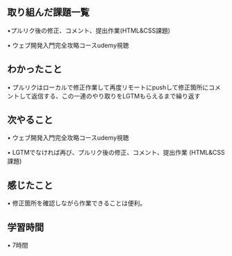 ## 取り組んだ課題一覧
•プルリク後の修正、コメント、提出作業(HTML&CSS課題)


• ウェブ開発入門完全攻略コースudemy視聴

## わかったこと
• プルリクはローカルで修正作業して再度リモートにpushして修正箇所にコメントして返信する、この一連のやり取りをLGTMもらえるまで繰り返す



## 次やること
• ウェブ開発入門完全攻略コースudemy視聴


• LGTMでなければ再び、プルリク後の修正、コメント、提出作業 (HTML&CSS課題)

## 感じたこと
• 修正箇所を確認しながら作業できることは便利。


## 学習時間
• 7時間
